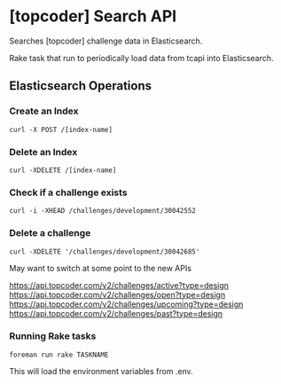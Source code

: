 # [topcoder] Search API

Searches [topcoder] challenge data in Elasticsearch.

Rake task that run to periodically load data from tcapi into Elasticsearch.

## Elasticsearch Operations

### Create an Index

    curl -X POST /[index-name]

### Delete an Index

    curl -XDELETE /[index-name]

### Check if a challenge exists

    curl -i -XHEAD /challenges/development/30042552

### Delete a challenge

    curl -XDELETE '/challenges/development/30042685'

May want to switch at some point to the new APIs

https://api.topcoder.com/v2/challenges/active?type=design
https://api.topcoder.com/v2/challenges/open?type=design
https://api.topcoder.com/v2/challenges/upcoming?type=design
https://api.topcoder.com/v2/challenges/past?type=design

### Running Rake tasks

    foreman run rake TASKNAME

This will load the environment variables from .env.
